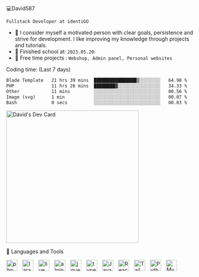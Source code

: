 💻David587

`Fullstack Developer at identiGO`

- 🌱 I consider myself a motivated
person with clear goals,
persistence and strive for
development.
I like improving my knowledge through projects and tutorials.
- 🏫 Finished school at:
`2023.05.20`:
- :space_invader: Free time projects :
`Webshop, Admin panel, Personal websites`

Coding time: (Last 7 days)
<!--START_SECTION:waka-->

```txt
Blade Template   21 hrs 39 mins  ████████████████▒░░░░░░░░   64.98 %
PHP              11 hrs 26 mins  ████████▓░░░░░░░░░░░░░░░░   34.33 %
Other            11 mins         ░░░░░░░░░░░░░░░░░░░░░░░░░   00.56 %
Image (svg)      1 min           ░░░░░░░░░░░░░░░░░░░░░░░░░   00.07 %
Bash             0 secs          ░░░░░░░░░░░░░░░░░░░░░░░░░   00.03 %
```

<!--END_SECTION:waka-->

<a href="https://app.daily.dev/daviis"><img src="https://api.daily.dev/devcards/v2/Fot972DMOXawTESzwwtCm.png?type=default&r=7vw" width="356" alt="Dávid's Dev Card"/></a>

🧰 Languages and Tools

<img align="left" alt="php" width="30px" style="padding-right:10px;" src="https://cdn.jsdelivr.net/gh/devicons/devicon@latest/icons/php/php-original.svg" />
<img align="left" alt="laravel" width="30px" style="padding-right:10px;" src="https://cdn.jsdelivr.net/gh/devicons/devicon@latest/icons/laravel/laravel-original.svg" />
<img align="left" alt="livewire" width="30px" style="padding-right:10px;" src="https://cdn.jsdelivr.net/gh/devicons/devicon@latest/icons/livewire/livewire-original-wordmark.svg" />
<img align="left" alt="alpine js" width="30px" style="padding-right:10px;" src="https://cdn.jsdelivr.net/gh/devicons/devicon@latest/icons/alpinejs/alpinejs-original.svg" />
<img align="left" alt="jquery" width="30px" style="padding-right:10px;" src="https://cdn.jsdelivr.net/gh/devicons/devicon@latest/icons/jquery/jquery-original-wordmark.svg" />
<img align="left" alt="type script" width="30px" style="padding-right:10px;" src="https://cdn.jsdelivr.net/gh/devicons/devicon@latest/icons/typescript/typescript-original.svg" />
<link rel="stylesheet" type='text/css' href="https://cdn.jsdelivr.net/gh/devicons/devicon@latest/devicon.min.css" />
<img align="left" alt="JavaScript" width="30px" style="padding-right:10px;" src="https://cdn.jsdelivr.net/gh/devicons/devicon/icons/javascript/javascript-plain.svg" />
<link rel="stylesheet" href="https://cdn.jsdelivr.net/gh/devicons/devicon@v2.15.1/devicon.min.css">
<img align="left" alt="React" width="30px" style="padding-right:10px;" src="https://cdn.jsdelivr.net/gh/devicons/devicon/icons/react/react-original.svg" />
<img align="left" alt="Tailwind css" width="30px" style="padding-right:10px;" src="https://cdn.jsdelivr.net/gh/devicons/devicon@latest/icons/tailwindcss/tailwindcss-original.svg" />
<img align="left" alt="Python" width="30px" style="padding-right:10px;" src="https://cdn.jsdelivr.net/gh/devicons/devicon/icons/python/python-original.svg" />
<img align="left" alt="Mysql" width="30px" style="padding-right:10px;" src="https://cdn.jsdelivr.net/gh/devicons/devicon@latest/icons/mysql/mysql-original-wordmark.svg" />
          
<br />

#


